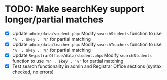 # TODO: Make searchKey support longer/partial matches

- [x] Update `admin/data/student.php`: Modify `searchStudents` function to use `'%' . $key . '%'` for partial matching
- [x] Update `admin/data/teacher.php`: Modify `searchTeachers` function to use `'%' . $key . '%'` for partial matching
- [x] Update `RegistrarOffice/data/student.php`: Modify `searchStudents` function to use `'%' . $key . '%'` for partial matching
- [x] Test search functionality in admin and Registrar Office sections (syntax checked, no errors)

